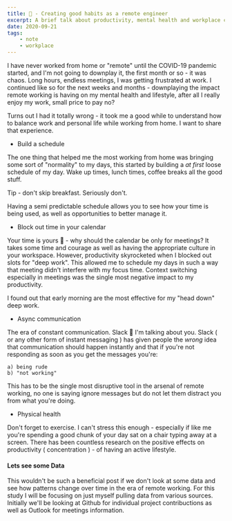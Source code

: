 ```yaml
---
title: 🚧 - Creating good habits as a remote engineer
excerpt: A brief talk about productivity, mental health and workplace culture in the era of remote work - as seen through the eyes of an engineer
date: 2020-09-21
tags:
    - note
    - workplace
---
```


I have never worked from home or "remote" until the COVID-19 pandemic started, and I'm not going to downplay it, the first month or so - it was chaos. Long hours, endless meetings, I was getting frustrated at work. I continued like so for the next weeks and months - downplaying the impact remote working is having on my mental health and lifestyle, after all I really enjoy my work, small price to pay no?

Turns out I had it totally wrong - it took me a good while to understand how to balance work and personal life while working from home. I want to share that experience.

-   Build a schedule

The one thing that helped me the most working from home was bringing some sort of "normality" to my days, this started by building a _at first_ loose schedule of my day. Wake up times, lunch times, coffee breaks all the good stuff.

Tip - don't skip breakfast. Seriously don't.

Having a semi predictable schedule allows you to see how your time is being used, as well as opportunities to better manage it.

-   Block out time in your calendar

Your time is yours 🤯 - why should the calendar be only for meetings? It takes some time and courage as well as having the appropriate culture in your workspace. However, productivity skyrocketed when I blocked out slots for "deep work". This allowed me to schedule my days in such a way that meeting didn't interfere with my focus time. Context switching especially in meetings was the single most negative impact to my productivity.

I found out that early morning are the most effective for my "head down" deep work.

-   Async communication

The era of constant communication. Slack 👀 I'm talking about you. Slack ( or any other form of instant messaging ) has given people the _wrong_ idea that communication should happen instantly and that if you're not responding as soon as you get the messages you're:

    a) being rude
    b) "not working"

This has to be the single most disruptive tool in the arsenal of remote working, no one is saying ignore messages but do not let them distract you from what you're doing.

-   Physical health

Don't forget to exercise. I can't stress this enough - especially if like me you're spending a good chunk of your day sat on a chair typing away at a screen. There has been countless research on the positive effects on productivity ( concentration ) - of having an active lifestyle.

#### Lets see some Data

This wouldn't be such a beneficial post if we don't look at some data and see how patterns change over time in the era of remote working. For this study I will be focusing on just myself pulling data from various sources. Initially we'll be looking at Github for individual project contribuctions as well as Outlook for meetings information.
